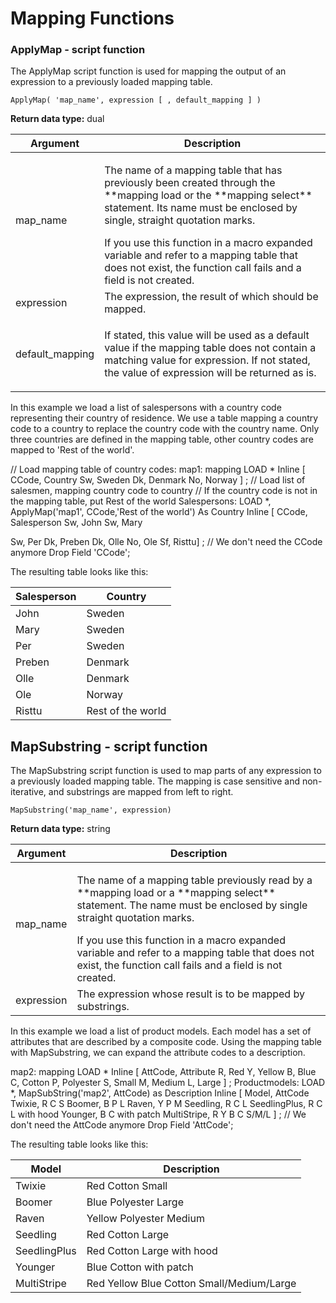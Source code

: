 
# Mapping Functions

### ApplyMap - script function

The ApplyMap script function is used for mapping the output of an expression to a
previously loaded mapping table.

`ApplyMap( 'map_name', expression [ , default_mapping ] )`

**Return data type:** dual

<table>
<thead>
<tr class="header">
<th>Argument</th>
<th>Description</th>
</tr>
</thead>
<tbody>
<tr class="odd">
<td>map_name</td>
<td><p>The name of a mapping table that has previously been created through the  **mapping load or the **mapping select**  statement. Its name must be enclosed by single, straight quotation marks.</p>
If you use this function in a macro expanded variable and refer to a mapping table that does not exist, the function call fails and a field is not created.
</td>
</tr>
<tr class="even">
<td>expression</td>
<td>The expression, the result of which should be mapped.</td>
</tr>
<tr class="odd">
<td>default_mapping</td>
<td><p>If stated, this value will be used as a default value if the mapping table does not contain a matching value for expression. If not stated, the value of expression will be returned as is.</p></td>
</tr>
</tbody>
</table>

In this example we load a list of salespersons with a country code
representing their country of residence. We use a table mapping a
country code to a country to replace the country code with the country
name. Only three countries are defined in the mapping table, other
country codes are mapped to 'Rest of the
world'.

// Load mapping table of country codes: map1: mapping LOAD \* Inline [
CCode, Country Sw, Sweden Dk, Denmark No, Norway ] ; // Load list of
salesmen, mapping country code to country // If the country code is not
in the mapping table, put Rest of the world Salespersons: LOAD \*,
ApplyMap('map1', CCode,'Rest of the world') As Country Inline [ CCode,
Salesperson Sw, John Sw,
Mary

Sw, Per Dk, Preben Dk, Olle No, Ole Sf, Risttu] ; // We don't need the
CCode anymore Drop Field 'CCode';

The resulting table looks like this:

| Salesperson | Country           |
| ----------- | ----------------- |
| John        | Sweden            |
| Mary        | Sweden            |
| Per         | Sweden            |
| Preben      | Denmark           |
| Olle        | Denmark           |
| Ole         | Norway            |
| Risttu      | Rest of the world |

## MapSubstring - script function

The MapSubstring script function is used to map parts of any expression to a previously
loaded mapping table. The mapping is case sensitive and non-iterative,
and substrings are mapped from left to right.

`MapSubstring('map_name', expression)`

**Return data type:** string

<table>
<thead>
<tr class="header">
<th>Argument</th>
<th>Description</th>
</tr>
</thead>
<tbody>
<tr class="odd">
<td>map_name</td>
<td><p>The name of a mapping table previously read by a  **mapping load or a **mapping select**  statement. The name must be enclosed by single straight quotation marks.</p>
<div class="warning" data-autonumposition="none">
If you use this function in a macro expanded variable and refer to a mapping table that does not exist, the function call fails and a field is not created.
</td>
</tr>
<tr class="even">
<td>expression</td>
<td>The expression whose result is to be mapped by substrings.</td>
</tr>
</tbody>
</table>

In this example we load a list of product models. Each model has a set
of attributes that are described by a composite code. Using the mapping
table with MapSubstring, we can expand the attribute codes to a
description.

map2: mapping LOAD \* Inline [ AttCode, Attribute R, Red Y, Yellow B,
Blue C, Cotton P, Polyester S, Small M, Medium L, Large ] ;
Productmodels: LOAD \*, MapSubString('map2', AttCode) as Description
Inline [ Model, AttCode Twixie, R C S Boomer, B P L Raven, Y P M
Seedling, R C L SeedlingPlus, R C L with hood Younger, B C with patch
MultiStripe, R Y B C S/M/L ] ; // We don't need the AttCode anymore
Drop Field 'AttCode';

The resulting table looks like this:

| Model        | Description                               |
| ------------ | ----------------------------------------- |
| Twixie       | Red Cotton Small                          |
| Boomer       | Blue Polyester Large                      |
| Raven        | Yellow Polyester Medium                   |
| Seedling     | Red Cotton Large                          |
| SeedlingPlus | Red Cotton Large with hood                |
| Younger      | Blue Cotton with patch                    |
| MultiStripe  | Red Yellow Blue Cotton Small/Medium/Large |
